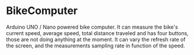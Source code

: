 # BikeComputer
Arduino UNO / Nano powered bike computer. 
It can measure the bike's current speed, average speed, total distance traveled and has four buttons, those are not doing anything at the moment.
It can vary the refresh rate of the screen, and the measurements sampling rate in function of the speed.
